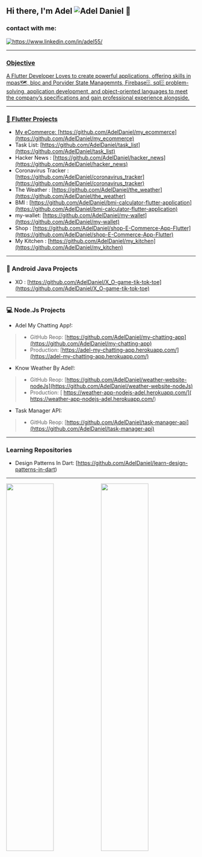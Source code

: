 ## Hi there, I'm Adel <img src="https://komarev.com/ghpvc/?username=AdelDaniel" alt="Adel Daniel" /> 👋
 

### contact with me:

<!--
<a href="https://www.linkedin.com/in/adel55/">
      <img src="https://upload.wikimedia.org/wikipedia/commons/thumb/e/e9/Linkedin_icon.svg/2048px-Linkedin_icon.svg.png"
           alt="Adel Nabil Daniel LinkedIn Profile" height="4%" width="4%">
</a>

 <a href="adel.nabil.w222@gmail.com">
      <img src="https://upload.wikimedia.org/wikipedia/commons/4/4e/Gmail_Icon.png"
           alt="Adel Nabil Daniel Gmail Account" height="30" width="30">
</a> -->

 
 <a href="https://www.linkedin.com/in/adel55/" target="_blank"><img alt="https://www.linkedin.com/in/adel55/" src="https://img.shields.io/badge/linkedin-0077b5.svg?style=for-the-badge&logo=linkedin&logoColor=white" />

<hr>

### Objective

<p>
A Flutter Developer Loves to create powerful applications, offering skills in mpas🗺️, bloc  and Porvider State Managemnts, Firebase🗄️, sql🗄️ problem-solving, application development, and object-oriented languages to meet the company’s specifications and gain professional experience alongside.
</p>

<!-- - 🔭 I’m currently working on:
  <img src="https://res.cloudinary.com/nitishk72/image/upload/v1586796259/nstack_in/courses/flutter/flutter-banner.png"
           alt="Flutter Icon" height="30" align="center" >
           

- 🌱 I’m currently learning: 📖Flutter 📖Dart 📖Firebase 📖Clean_Code 📖Sql 📖Design_Pattern and MORE📖📖📖📖
- 👯 I’m looking to collaborate on ...
- 🤔 I’m looking for help with ...
- 💬 Ask me about ...
- 📫 How to reach me: ...
- 😄 Pronouns: ... 
- ⚡ Fun fact: ⚽playing Football⚽ 🏓Ping Pong🏓 🎱billiards🎱
  
<br /> -->

<!-- 


### Languages and Tools:

<div class="row" align="center">
  <img align="center" alt="Visual Studio Code" height="30px" src="https://raw.githubusercontent.com/github/explore/80688e429a7d4ef2fca1e82350fe8e3517d3494d/topics/visual-studio-code/visual-studio-code.png" />
  <img align="center" alt="HTML5" height="30px" src="https://raw.githubusercontent.com/github/explore/80688e429a7d4ef2fca1e82350fe8e3517d3494d/topics/html/html.png" />
  <img align="center" alt="Flutter" height="30px" src="https://res.cloudinary.com/nitishk72/image/upload/v1586796259/nstack_in/courses/flutter/flutter-banner.png" />
  <img align="center" alt="Dart" height="30px" src="https://encrypted-tbn0.gstatic.com/images?q=tbn:ANd9GcTtrWjnWnCH_9sNR_e3XxIEiW3YkcxHZNo2cy191BxHLHZRoNYy50dRlCZxP6jmYJgdKME&usqp=CAU" />
  <img align="center" alt="Bloc State Management" height="30px" src="https://raw.githubusercontent.com/felangel/bloc/master/docs/assets/flutter_bloc_logo_full.png" />
  <img align="center" alt="FireBase" height="30px" src="https://www.phpnasp.com/wp-content/uploads/2018/07/logo-standard.png" />
  <img align="center" alt="C++" height="30px" src="https://img.icons8.com/color/452/c-plus-plus-logo.png" />
  <img align="center" alt="C Programming Language" height="30px" src="https://softline.rs/wp-content/uploads/2020/06/C-programiranje.png" />
  <img align="center" alt="Java" height="30px" src="https://cdn.iconscout.com/icon/free/png-256/java-60-1174953.png" />
  <img align="center" alt="json" height="30px" src="https://image.flaticon.com/icons/png/512/136/136525.png" />
  <img align="center" alt="Git" height="30px" src="https://raw.githubusercontent.com/github/explore/80688e429a7d4ef2fca1e82350fe8e3517d3494d/topics/git/git.png" />
  <img align="center" alt="GitHub" height="30px" src="https://p.kindpng.com/picc/s/128-1280187_github-logo-png-github-transparent-png.png" />
  <img align="center" alt="GetX" height="30px" src="https://media.vlpt.us/images/giyeon/post/98df34b8-49a3-48e9-9d5e-dcd9f5b62e49/KakaoTalk_Photo_2021-05-12-11-18-13.png" />
  <img align="center" alt="SQL" height="30px" src="https://raw.githubusercontent.com/github/explore/80688e429a7d4ef2fca1e82350fe8e3517d3494d/topics/sql/sql.png" />
  <img align="center" alt="SQLite" height="30px" src="https://cdn.iconscout.com/icon/free/png-512/sqlite-282687.png" />
  <img align="center" alt="RXDart" height="30px" src="https://avatars.githubusercontent.com/u/6407041?s=200&v=4" />
</div>

 -->
 
 
---
### 📱 Flutter Projects

- My eCommerce: [https://github.com/AdelDaniel/my_ecommerce](https://github.com/AdelDaniel/my_ecommerce)
- Task List: [https://github.com/AdelDaniel/task_list](https://github.com/AdelDaniel/task_list)
- Hacker News : [https://github.com/AdelDaniel/hacker_news](https://github.com/AdelDaniel/hacker_news)
- Coronavirus Tracker : [https://github.com/AdelDaniel/coronavirus_tracker](https://github.com/AdelDaniel/coronavirus_tracker)
- The Weather : [https://github.com/AdelDaniel/the_weather](https://github.com/AdelDaniel/the_weather)
- BMI : [https://github.com/AdelDaniel/bmi-calculator-flutter-application](https://github.com/AdelDaniel/bmi-calculator-flutter-application)
- my-wallet: [https://github.com/AdelDaniel/my-wallet](https://github.com/AdelDaniel/my-wallet)
- Shop : [https://github.com/AdelDaniel/shop-E-Commerce-App-Flutter](https://github.com/AdelDaniel/shop-E-Commerce-App-Flutter)
- My Kitchen : [https://github.com/AdelDaniel/my_kitchen](https://github.com/AdelDaniel/my_kitchen)

---

### 📱 Android Java Projects

-  XO : [https://github.com/AdelDaniel/X_O-game-tik-tok-toe](https://github.com/AdelDaniel/X_O-game-tik-tok-toe)

---
### 💻 Node.Js Projects


- Adel My Chatting App!:
 >  - GitHub Reop: [https://github.com/AdelDaniel/my-chatting-app](https://github.com/AdelDaniel/my-chatting-app)
 >  - Production: [https://adel-my-chatting-app.herokuapp.com/](https://adel-my-chatting-app.herokuapp.com/)
 
- Know Weather By Adel!:
 >  - GitHub Reop: [https://github.com/AdelDaniel/weather-website-nodeJs](https://github.com/AdelDaniel/weather-website-nodeJs)
 >  - Production: [ https://weather-app-nodejs-adel.herokuapp.com/]( https://weather-app-nodejs-adel.herokuapp.com/)
 
- Task Manager API:
 >  - GitHub Reop: [https://github.com/AdelDaniel/task-manager-api](https://github.com/AdelDaniel/task-manager-api)
 
---

### Learning Repositories

- Design Patterns In Dart: [https://github.com/AdelDaniel/learn-design-patterns-in-dart)
---



<div>
 <table>
  <tr>
  <img src = "https://github-readme-stats.vercel.app/api/top-langs/?username=AdelDaniel&show_icons=true&theme=radical&layout=compact"  width =50% >
  <img src = "https://github-readme-stats.vercel.app/api?username=AdelDaniel&show_icons=true&theme=radical" width =50% >
  </tr>
 </table>
</div>
